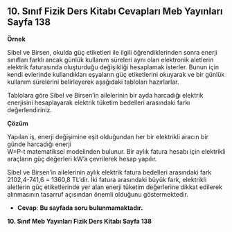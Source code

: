 ## 10. Sınıf Fizik Ders Kitabı Cevapları Meb Yayınları Sayfa 138

**Örnek**

Sibel ve Birsen, okulda güç etiketleri ile ilgili öğrendiklerinden sonra enerji sınıfları farklı ancak günlük kullanım süreleri aynı olan elektronik aletlerin elektrik faturasında oluşturduğu değişikliği hesaplamak isterler. Bunun için kendi evlerinde kullandıkları eşyaların güç etiketlerini okuyarak ve bir günlük kullanım sürelerini belirleyerek aşağıdaki tabloları hazırlarlar.

Tablolara göre Sibel ve Birsen’in ailelerinin bir ayda harcadığı elektrik enerjisini hesaplayarak elektrik tüketim bedelleri arasındaki farkı değerlendiriniz.

**Çözüm**

Yapılan iş, enerji değişimine eşit olduğundan her bir elektrikli aracın bir günde harcadığı enerji  
 W=P-t matematiksel modelinden bulunur. Bir aylık fatura hesabı için elektrikli araçların güç değerleri kW’a çevrilerek hesap yapılır.

Sibel ve Birsen’in ailelerinin aylık elektrik fatura bedelleri arasındaki fark 2102,4-741,6 = 1360,8 TL’dir. İki fatura arasındaki büyük fark, elektrikli aletlerin güç etiketlerinde yer alan enerji tüketim değerlerine dikkat edilerek alınmasının tasarruf açısından önemli olduğunu göstermektedir.

* **Cevap**: **Bu sayfada soru bulunmamaktadır.**

**10. Sınıf Meb Yayınları Fizik Ders Kitabı Sayfa 138**